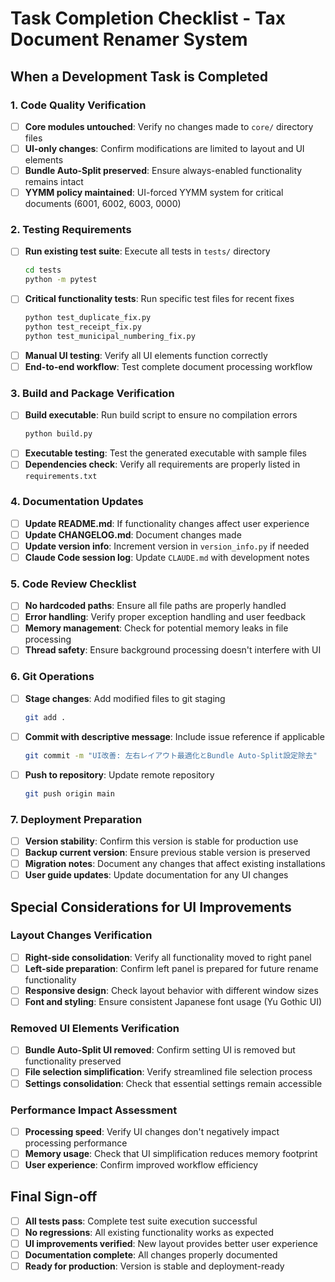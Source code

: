# Task Completion Checklist - Tax Document Renamer System

## When a Development Task is Completed

### 1. Code Quality Verification
- [ ] **Core modules untouched**: Verify no changes made to `core/` directory files
- [ ] **UI-only changes**: Confirm modifications are limited to layout and UI elements
- [ ] **Bundle Auto-Split preserved**: Ensure always-enabled functionality remains intact
- [ ] **YYMM policy maintained**: UI-forced YYMM system for critical documents (6001, 6002, 6003, 0000)

### 2. Testing Requirements
- [ ] **Run existing test suite**: Execute all tests in `tests/` directory
  ```bash
  cd tests
  python -m pytest
  ```
- [ ] **Critical functionality tests**: Run specific test files for recent fixes
  ```bash
  python test_duplicate_fix.py
  python test_receipt_fix.py
  python test_municipal_numbering_fix.py
  ```
- [ ] **Manual UI testing**: Verify all UI elements function correctly
- [ ] **End-to-end workflow**: Test complete document processing workflow

### 3. Build and Package Verification
- [ ] **Build executable**: Run build script to ensure no compilation errors
  ```bash
  python build.py
  ```
- [ ] **Executable testing**: Test the generated executable with sample files
- [ ] **Dependencies check**: Verify all requirements are properly listed in `requirements.txt`

### 4. Documentation Updates
- [ ] **Update README.md**: If functionality changes affect user experience
- [ ] **Update CHANGELOG.md**: Document changes made
- [ ] **Update version info**: Increment version in `version_info.py` if needed
- [ ] **Claude Code session log**: Update `CLAUDE.md` with development notes

### 5. Code Review Checklist
- [ ] **No hardcoded paths**: Ensure all file paths are properly handled
- [ ] **Error handling**: Verify proper exception handling and user feedback
- [ ] **Memory management**: Check for potential memory leaks in file processing
- [ ] **Thread safety**: Ensure background processing doesn't interfere with UI

### 6. Git Operations
- [ ] **Stage changes**: Add modified files to git staging
  ```bash
  git add .
  ```
- [ ] **Commit with descriptive message**: Include issue reference if applicable
  ```bash
  git commit -m "UI改善: 左右レイアウト最適化とBundle Auto-Split設定除去"
  ```
- [ ] **Push to repository**: Update remote repository
  ```bash
  git push origin main
  ```

### 7. Deployment Preparation
- [ ] **Version stability**: Confirm this version is stable for production use
- [ ] **Backup current version**: Ensure previous stable version is preserved
- [ ] **Migration notes**: Document any changes that affect existing installations
- [ ] **User guide updates**: Update documentation for any UI changes

## Special Considerations for UI Improvements

### Layout Changes Verification
- [ ] **Right-side consolidation**: Verify all functionality moved to right panel
- [ ] **Left-side preparation**: Confirm left panel is prepared for future rename functionality
- [ ] **Responsive design**: Check layout behavior with different window sizes
- [ ] **Font and styling**: Ensure consistent Japanese font usage (Yu Gothic UI)

### Removed UI Elements Verification
- [ ] **Bundle Auto-Split UI removed**: Confirm setting UI is removed but functionality preserved
- [ ] **File selection simplification**: Verify streamlined file selection process
- [ ] **Settings consolidation**: Check that essential settings remain accessible

### Performance Impact Assessment
- [ ] **Processing speed**: Verify UI changes don't negatively impact processing performance
- [ ] **Memory usage**: Check that UI simplification reduces memory footprint
- [ ] **User experience**: Confirm improved workflow efficiency

## Final Sign-off
- [ ] **All tests pass**: Complete test suite execution successful
- [ ] **No regressions**: All existing functionality works as expected
- [ ] **UI improvements verified**: New layout provides better user experience
- [ ] **Documentation complete**: All changes properly documented
- [ ] **Ready for production**: Version is stable and deployment-ready